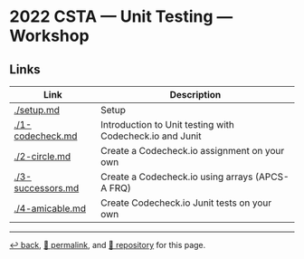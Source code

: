# 2022 CSTA &mdash; Unit Testing &mdash; Workshop

## Links

| Link | Description |
| --- | --- |
| [./setup.md](https://psb-david-petty.github.io/2022-csta/doc/workshop/setup.html) | Setup |
| [./1-codecheck.md](https://psb-david-petty.github.io/2022-csta/doc/workshop/1-codecheck.html) | Introduction to Unit testing with Codecheck.io and Junit |
| [./2-circle.md](https://psb-david-petty.github.io/2022-csta/doc/workshop/2-circle.html) | Create a Codecheck.io assignment on your own |
| [./3-successors.md](https://psb-david-petty.github.io/2022-csta/doc/workshop3-successors.html) | Create a Codecheck.io using arrays (APCS-A FRQ) |
| [./4-amicable.md](https://psb-david-petty.github.io/2022-csta/doc/workshop/4-amicable.html) | Create Codecheck.io Junit tests on your own |

<hr>

[&#8617; back](https://psb-david-petty.github.io/2022-csta/doc/), [&#128279; permalink](https://psb-david-petty.github.io/2022-csta/doc/workshop/), and [&#128297; repository](https://github.com/psb-david-petty/2022-csta/tree/main/doc/workshop/) for this page.
